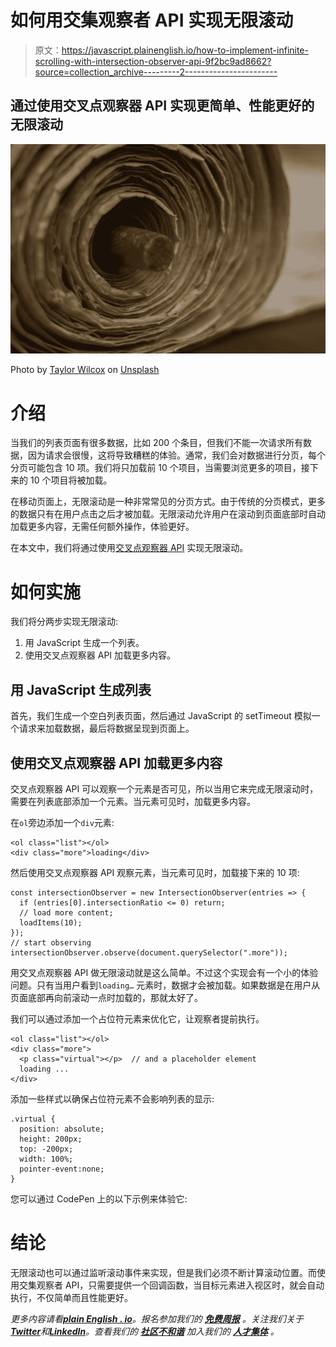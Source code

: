 # 如何用交集观察者 API 实现无限滚动

> 原文：<https://javascript.plainenglish.io/how-to-implement-infinite-scrolling-with-intersection-observer-api-9f2bc9ad8662?source=collection_archive---------2----------------------->

## 通过使用交叉点观察器 API 实现更简单、性能更好的无限滚动

![](img/ec7859bc7a18a1f1ccf5d6eaf9eca223.png)

Photo by [Taylor Wilcox](https://unsplash.com/@taypaigey?utm_source=medium&utm_medium=referral) on [Unsplash](https://unsplash.com?utm_source=medium&utm_medium=referral)

# 介绍

当我们的列表页面有很多数据，比如 200 个条目，但我们不能一次请求所有数据，因为请求会很慢，这将导致糟糕的体验。通常，我们会对数据进行分页，每个分页可能包含 10 项。我们将只加载前 10 个项目，当需要浏览更多的项目，接下来的 10 个项目将被加载。

在移动页面上，无限滚动是一种非常常见的分页方式。由于传统的分页模式，更多的数据只有在用户点击之后才被加载。无限滚动允许用户在滚动到页面底部时自动加载更多内容，无需任何额外操作，体验更好。

在本文中，我们将通过使用[交叉点观察器 API](https://developer.mozilla.org/en-US/docs/Web/API/IntersectionObserver) 实现无限滚动。

# 如何实施

我们将分两步实现无限滚动:

1.  用 JavaScript 生成一个列表。
2.  使用交叉点观察器 API 加载更多内容。

## 用 JavaScript 生成列表

首先，我们生成一个空白列表页面，然后通过 JavaScript 的 setTimeout 模拟一个请求来加载数据，最后将数据呈现到页面上。

## 使用交叉点观察器 API 加载更多内容

交叉点观察器 API 可以观察一个元素是否可见，所以当用它来完成无限滚动时，需要在列表底部添加一个元素。当元素可见时，加载更多内容。

在`ol`旁边添加一个`div`元素:

```
<ol class="list"></ol>
<div class="more">loading</div>
```

然后使用交叉点观察器 API 观察元素，当元素可见时，加载接下来的 10 项:

```
const intersectionObserver = new IntersectionObserver(entries => {
  if (entries[0].intersectionRatio <= 0) return;
  // load more content;
  loadItems(10);
});
// start observing
intersectionObserver.observe(document.querySelector(".more"));
```

用交叉点观察器 API 做无限滚动就是这么简单。不过这个实现会有一个小的体验问题。只有当用户看到`loading…` 元素时，数据才会被加载。如果数据是在用户从页面底部再向前滚动一点时加载的，那就太好了。

我们可以通过添加一个占位符元素来优化它，让观察者提前执行。

```
<ol class="list"></ol>
<div class="more">
  <p class="virtual"></p>  // and a placeholder element
  loading ...
</div>
```

添加一些样式以确保占位符元素不会影响列表的显示:

```
.virtual {
  position: absolute;
  height: 200px;
  top: -200px;
  width: 100%;
  pointer-event:none;
}
```

您可以通过 CodePen 上的以下示例来体验它:

# 结论

无限滚动也可以通过监听滚动事件来实现，但是我们必须不断计算滚动位置。而使用交集观察者 API，只需要提供一个回调函数，当目标元素进入视区时，就会自动执行，不仅简单而且性能更好。

*更多内容请看*[***plain English . io***](https://plainenglish.io/)*。报名参加我们的* [***免费周报***](http://newsletter.plainenglish.io/) *。关注我们关于*[***Twitter***](https://twitter.com/inPlainEngHQ)*和*[***LinkedIn***](https://www.linkedin.com/company/inplainenglish/)*。查看我们的* [***社区不和谐***](https://discord.gg/GtDtUAvyhW) *加入我们的* [***人才集体***](https://inplainenglish.pallet.com/talent/welcome) *。*